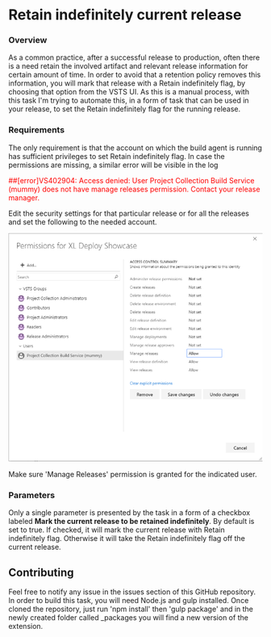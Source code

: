 # Retain indefinitely current release
### Overview
As a common practice, after a successful release to production, often there is a need retain the involved artifact and relevant release information for certain amount of time. In order to avoid that a retention policy removes this information, you will mark that release with a Retain indefinitely flag, by choosing that option from the VSTS UI.
As this is a manual process, with this task I'm trying to automate this, in a form of task that can be used in your release, to set the Retain indefinitely flag for the running release.

### Requirements

The only requirement is that the account on which the build agent is running has sufficient privileges to set Retain indefinitely flag.
In case the permissions are missing, a similar error will be visible in the log

<span style="color:red">##[error]VS402904: Access denied: User Project Collection Build Service (mummy) does not have manage releases permission. Contact your release manager.</span>

Edit the security settings for that particular release or for all the releases and set the following to the needed account.

![Replace Tokens parameters](images/permissions-release.png)

Make sure 'Manage Releases' permission is granted for the indicated user.

### Parameters

Only a single parameter is presented by the task in a form of a checkbox labeled **Mark the current release to be retained indefinitely**. By default is set to true. If checked, it will mark the current release with Retain indefinitely flag. Otherwise it will take the Retain indefinitely flag off the current release.

## Contributing

Feel free to notify any issue in the issues section of this GitHub repository.
In order to build this task, you will need Node.js and gulp installed. Once cloned the repository, just run 'npm install' then 'gulp package' and in the newly created folder called _packages you will find a new version of the extension.